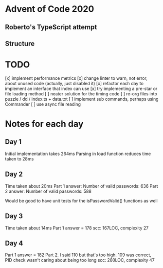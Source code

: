 # Advent of Code 2020
## Roberto's TypeScript attempt

## Structure

# TODO
[x] implement performance metrics
[x] change linter to warn, not error, about unused code (actually, just disabled it)
[x] refactor each day to implement an interface that index can use
[x] try implementing a pre-star or file loading method
[ ] neater solution for the timing code
[ ] re-org files into puzzle / dd / index.ts + data.txt
[ ] implement sub commands, perhaps using Commander
[ ] use async file reading

# Notes for each day
## Day 1
Initial implementation takes 264ms
Parsing in load function reduces time taken to 28ms

## Day 2
Time taken about 20ms
Part 1 answer: Number of valid passwords: 636
Part 2 answer: Number of valid passwords: 588

Would be good to have unit tests for the isPasswordValid() functions as well

## Day 3
Time taken about 14ms
Part 1 answer = 178
scc: 167LOC, complexity 27

## Day 4
Part 1 answer = 182
Part 2. I said 110 but that's too high. 109 was correct, PID check wasn't caring about being too long
scc: 260LOC, complexity 47
